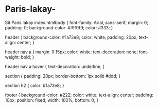 # Paris-lakay-
Sit Paris lakay index.htmlbody {
    font-family: Arial, sans-serif;
    margin: 0;
    padding: 0;
    background-color: #f9f9f9;
    color: #333;
}

header {
    background-color: #1a73e8;
    color: white;
    padding: 20px;
    text-align: center;
}

header nav a {
    margin: 0 15px;
    color: white;
    text-decoration: none;
    font-weight: bold;
}

header nav a:hover {
    text-decoration: underline;
}

section {
    padding: 20px;
    border-bottom: 1px solid #ddd;
}

section h2 {
    color: #1a73e8;
}

footer {
    background-color: #222;
    color: white;
    text-align: center;
    padding: 10px;
    position: fixed;
    width: 100%;
    bottom: 0;
}
